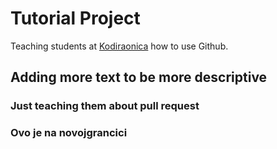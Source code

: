 # Tutorial Project
Teaching students at [Kodiraonica](https://kodiraonica.dev/) how to use Github.

## Adding more text to be more descriptive

### Just teaching them about pull request
### Ovo je na novojgrancici